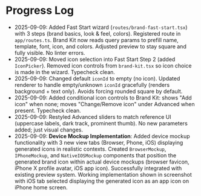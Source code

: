 # Progress Log

- 2025-09-09: Added Fast Start wizard (`routes/brand-fast-start.tsx`) with 3 steps (brand basics, look & feel, colors). Registered route in `app/routes.ts`. Brand Kit now reads query params to prefill name, template, font, icon, and colors. Adjusted preview to stay square and fully visible. No linter errors.
- 2025-09-09: Moved icon selection into Fast Start Step 2 (added `IconPicker`). Removed icon controls from `brand-kit.tsx` so icon choice is made in the wizard. Typecheck clean.
- 2025-09-09: Changed default `iconId` to empty (no icon). Updated renderer to handle empty/unknown `iconId` gracefully (renders background + text only). Avoids forcing rounded square by default.
- 2025-09-09: Added conditional icon controls to Brand Kit: shows "Add icon" when none; moves "Change/Remove icon" under Advanced when present. Typecheck clean.
- 2025-09-09: Restyled Advanced sliders to match reference UI (uppercase labels, dark track, prominent thumb). No new parameters added; just visual changes.
- 2025-09-09: **Device Mockup Implementation**: Added device mockup functionality with 3 new view tabs (Browser, Phone, iOS) displaying generated icons in realistic contexts. Created `BrowserMockup`, `IPhoneMockup`, and `NativeIOSMockup` components that position the generated brand icon within actual device mockups (browser favicon, iPhone X profile avatar, iOS app icon). Successfully integrated with existing preview system. Working implementation shown in screenshot with iOS tab selected displaying the generated icon as an app icon on iPhone home screen.